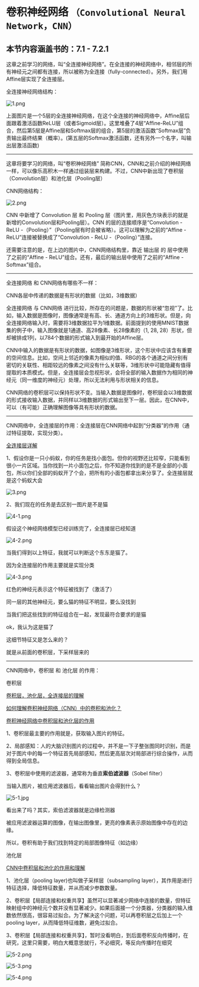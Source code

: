 # 卷积神经网络 `（Convolutional Neural Network，CNN）`

## 本节内容涵盖书的：7.1 - 7.2.1

这章之前学习的网络，叫“全连接神经网络”。在全连接的神经网络中，相邻层的所有神经元之间都有连接，所以被称为全连接（fully-connected）。另外，我们用Affine层实现了全连接层。

全连接神经网络结构：

![1.png](./images/1.png)

上面图片是一个5层的全连接神经网络，在这个全连接的神经网络中，Affine层后面跟着激活函数ReLU层（或者Sigmoid层）。这里堆叠了4层“Affine-ReLU”组合，然后第5层是Affine层和Softmax层的组合，第5层的激活函数“Softmax层”负责输出最终结果（概率）。(第五层的Softmax激活函数，还有另外一个名字，叫输出层激活函数)

---

这章将要学习的网络，叫“卷积神经网络” 简称CNN，CNN和之前介绍的神经网络一样，可以像乐高积木一样通过组装层来构建。不过，CNN中新出现了卷积层（Convolution层）和池化层（Pooling层）

CNN网络结构：

![2.png](./images/2.png)

CNN 中新增了 Convolution 层 和 Pooling 层（图片里，用灰色方块表示的就是新增的Convolution层和Pooling层）。CNN 的层的连接顺序是“Convolution - ReLU -（Pooling）”（Pooling层有时会被省略）。这可以理解为之前的“Affine - ReLU”连接被替换成了“Convolution - ReLU -（Pooling）”连接。

还需要注意的是，在上边的图片中，CNN网络结构里，靠近 输出层 的 层中使用了之前的“Affine - ReLU”组合。还有，最后的输出层中使用了之前的“Affine - Softmax”组合。

---

全连接网络 和 CNN网络有哪些不一样：

CNN各层中传递的数据是有形状的数据（比如，3维数据）

全连接网络 与 CNN网络 进行比较，所存在的问题是，数据的形状被“忽视”了。比如，输入数据是图像时，图像通常是有高、长、通道方向上的3维形状。但是，向全连接网络输入时，需要将3维数据拉平为1维数据。前面提到的使用MNIST数据集的例子中，输入图像就是1通道、高28像素、长28像素的（1, 28, 28）形状，但却被排成1列，以784个数据的形式输入到最开始的Affine层。

CNN中输入的数据是有形状的数据，如图像是3维形状，这个形状中应该含有重要的空间信息。比如，空间上邻近的像素为相似的值、RBG的各个通道之间分别有密切的关联性、相距较远的像素之间没有什么关联等，3维形状中可能隐藏有值得提取的本质模式。但是，全连接层会忽视形状，会将全部的输入数据作为相同的神经元（同一维度的神经元）处理，所以无法利用与形状相关的信息。

CNN网络的卷积层可以保持形状不变。当输入数据是图像时，卷积层会以3维数据的形式接收输入数据，并同样以3维数据的形式输出至下一层。因此，在CNN中，可以（有可能）正确理解图像等具有形状的数据。

---

CNN网络中，全连接层的作用：全连接层在CNN网络中起到“分类器”的作用（通过特征提取，实现分类）。

[全连接层详解](https://blog.csdn.net/weixin_45829462/article/details/106548749)

1、假设你是一只小蚂蚁，你的任务是找小面包。但你的视野还比较窄，只能看到很小一片区域。当你找到一片小面包之后，你不知道你找到的是不是全部的小面包，所以你们全部的蚂蚁开了个会，把所有的小面包都拿出来分享了。全连接层就是这个蚂蚁大会

![3.png](./images/3.png)

2、我们现在的任务是去区别一图片是不是猫

![4-1.png](./images/4-1.png)

假设这个神经网络模型已经训练完了，全连接层已经知道

![4-2.png](./images/4-2.png)

当我们得到以上特征，我就可以判断这个东东是猫了。

因为全连接层的作用主要就是实现分类

![4-3.png](./images/4-3.png)

红色的神经元表示这个特征被找到了（激活了）

同一层的其他神经元，要么猫的特征不明显，要么没找到

当我们把这些找到的特征组合在一起，发现最符合要求的是猫

ok，我认为这是猫了

这细节特征又是怎么来的？

就是从前面的卷积层，下采样层来的

---

CNN网络中，卷积层 和 池化层 的作用：

卷积层

[卷积层，池化层，全连接层的理解](https://blog.51cto.com/u_10055401/5482385)

[如何理解卷积神经网络（CNN）中的卷积和池化？](https://www.zhihu.com/question/49376084)

[卷积神经网络中卷积层和池化层的作用](https://blog.csdn.net/weixin_43843657/article/details/89138646)


1、卷积层最主要的作用就是，获取输入图片的特征。

2、局部感知：人的大脑识别图片的过程中，并不是一下子整张图同时识别，而是对于图片中的每一个特征首先局部感知，然后更高层次对局部进行综合操作，从而得到全局信息。

3、卷积层中使用的滤波器，通常称为垂直**索伯滤波器**（Sobel filter）

当输入图片，被应用滤波器后，看看输出图片会得到什么？

![5-1.jpg](./images/5-1.jpg)

看出来了吗？其实，索伯滤波器就是边缘检测器

被应用滤波器运算的图像，在输出图像里，更亮的像素表示原始图像中存在的边缘。

所以，卷积有助于我们找到特定的局部图像特征（如边缘）

池化层

[CNN中卷积层和池化的作用和理解](https://blog.csdn.net/AnneQiQi/article/details/103577321)

1、池化层（pooling layer)也叫做子采样层（subsampling layer），其作用是进行特征选择，降低特征数量，并从而减少参数数量。

2、卷积层【局部连接和权重共享】虽然可以显著减少网络中连接的数量，但特征映射组中的神经元个数并没有显著减少。如果后面接一个分类器，分类器的输入维数依然很高，很容易过拟合。为了解决这个问题，可以再卷积层之后加上一个pooling layer，从而降低特征维数，避免过拟合。

3、卷积层【局部连接和权重共享】，暂时没看明白，到后面卷积反向传播时，在研究，这里只需要，明白大概意思就行，不必细究，等反向传播时在细究

![5-2.png](./images/5-2.png)

![5-3.png](./images/5-3.png)

![5-4.png](./images/5-4.png)



